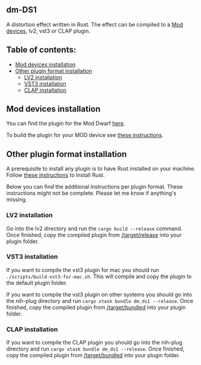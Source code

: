 ## dm-DS1

A distortion effect written in Rust.
The effect can be compiled to a [Mod devices](https://moddevices.com/), lv2, vst3 or CLAP plugin.

## Table of contents:

- [Mod devices installation](#Mod-devices-installation)
- [Other plugin format installation](#Other-plugin-format-installation)
  - [LV2 installation](#LV2-installation)
  - [VST3 installation](#VST3-installation)
  - [CLAP installation](#CLAP-installation)

## Mod devices installation

You can find the plugin for the Mod Dwarf [here](./lv2/dm-DS1.lv2/).

To build the plugin for your MOD device see [these instructions](https://github.com/moddevices/mod-plugin-builder).

## Other plugin format installation

A prerequisite to install any plugin is to have Rust installed on your machine.
Follow [these instructions](https://www.rust-lang.org/tools/install) to install Rust.

Below you can find the additional instructions per plugin format. These instructions might not be complete. Please let me know if anything's missing.

### LV2 installation

Go into the lv2 directory and run the `cargo build --release` command.
Once finished, copy the compiled plugin from [/target/release](./lv2/target/release) into your plugin folder.

### VST3 installation

If you want to compile the vst3 plugin for mac you should run `./scripts/build-vst3-for-mac.sh`. This will compile and copy the plugin to the default plugin folder.

If you want to compile the vst3 plugin on other systems you should go into the nih-plug directory and run `cargo xtask bundle dm_ds1 --release`.
Once finished, copy the compiled plugin from [/target/bundled](./nih-plug/target/bundled) into your plugin folder.

### CLAP installation

If you want to compile the CLAP plugin you should go into the nih-plug directory and run `cargo xtask bundle dm_ds1 --release`.
Once finished, copy the compiled plugin from [/target/bundled](./nih-plug/target/bundled) into your plugin folder.

